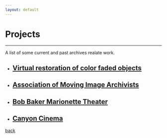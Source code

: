 ```yaml
---
layout: default
---
```


# Projects

***

A list of some current and past archives realate work.

*  ## [Virtual restoration of color faded objects](./virtual-restoration-of-color-faded-objects.html)



*  ## [Association of Moving Image Archivists](./amia.html)



*  ## [Bob Baker Marionette Theater](./bob-baker-marionette-theater.html)



*  ## [Canyon Cinema](./canyon-cinema.html)



[back](./)

